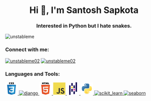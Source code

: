 <h1 align="center">Hi 👋, I'm Santosh Sapkota</h1>
<h3 align="center">Interested in Python but I hate snakes.</h3>

<!--<img align="right" alt="data" width="400"  height="220" src= "https://cdn.dribbble.com/users/1292677/screenshots/6139167/avento.gif">-->

<p align="left"> <img src="https://komarev.com/ghpvc/?username=unstableme&label=Profile%20views&color=0e75b6&style=flat" alt="unstableme" /> </p>

<h3 align="left">Connect with me:</h3>
<p align="left">
<a href="https://linkedin.com/in/unstableme02" target="blank"><img align="center" src="https://raw.githubusercontent.com/rahuldkjain/github-profile-readme-generator/master/src/images/icons/Social/linked-in-alt.svg" alt="unstableme02" height="30" width="40" /></a>
<a href="https://www.instagram.com/unstableme02"><img align="center" src="https://raw.githubusercontent.com/rahuldkjain/github-profile-readme-generator/master/src/images/icons/Social/instagram.svg" alt="unstableme02" height="30" width="40" /></a>
</p>

<h3 align="left">Languages and Tools:</h3>
<p align="left"> <a href="https://www.w3schools.com/css/" target="_blank" rel="noreferrer"> <img src="https://raw.githubusercontent.com/devicons/devicon/master/icons/css3/css3-original-wordmark.svg" alt="css3" width="40" height="40"/> </a> <a href="https://www.djangoproject.com/" target="_blank" rel="noreferrer"> <img src="https://cdn.worldvectorlogo.com/logos/django.svg" alt="django" width="40" height="40"/> </a> <a href="https://www.w3.org/html/" target="_blank" rel="noreferrer"> <img src="https://raw.githubusercontent.com/devicons/devicon/master/icons/html5/html5-original-wordmark.svg" alt="html5" width="40" height="40"/> </a> <a href="https://developer.mozilla.org/en-US/docs/Web/JavaScript" target="_blank" rel="noreferrer"> <img src="https://raw.githubusercontent.com/devicons/devicon/master/icons/javascript/javascript-original.svg" alt="javascript" width="40" height="40"/> </a> <a href="https://www.mathworks.com/" target="_blank" rel="noreferrer"> <img src="https://raw.githubusercontent.com/devicons/devicon/2ae2a900d2f041da66e950e4d48052658d850630/icons/pandas/pandas-original.svg" alt="pandas" width="40" height="40"/> </a> <a href="https://www.python.org" target="_blank" rel="noreferrer"> <img src="https://raw.githubusercontent.com/devicons/devicon/master/icons/python/python-original.svg" alt="python" width="40" height="40"/> </a> <a href="https://scikit-learn.org/" target="_blank" rel="noreferrer"> <img src="https://upload.wikimedia.org/wikipedia/commons/0/05/Scikit_learn_logo_small.svg" alt="scikit_learn" width="40" height="40"/> </a> <a href="https://seaborn.pydata.org/" target="_blank" rel="noreferrer"> <img src="https://seaborn.pydata.org/_images/logo-mark-lightbg.svg" alt="seaborn" width="40" height="40"/> </a> </p>

<!--<p><img align="center" src="https://github-readme-stats.vercel.app/api/top-langs?username=unstableme&show_icons=true&locale=en&layout=compact" alt="unstableme" /></p> -->
